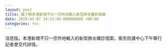 ```yaml
---
layout: post
title: 據了解本港新增不只一宗外地輸入新型肺炎確診個案
date: 2020-05-07 14:23:49.000000000 +08:00
categories: rss
---
```


消息指，本港新增不只一宗外地輸入的新型肺炎確診個案，衞生防護中心下午舉行記者會交代詳情。
